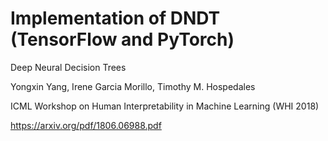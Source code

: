 # Implementation of DNDT (TensorFlow and PyTorch)

Deep Neural Decision Trees

Yongxin Yang, Irene Garcia Morillo, Timothy M. Hospedales

ICML Workshop on Human Interpretability in Machine Learning (WHI 2018)

https://arxiv.org/pdf/1806.06988.pdf
